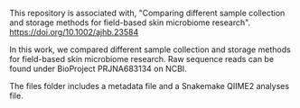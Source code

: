 This repository is associated with, "Comparing different sample collection and storage methods for field-based skin microbiome research". 
https://doi.org/10.1002/ajhb.23584

In this work, we compared different sample collection and storage methods for field-based skin microbiome research. Raw sequence reads can be found under BioProject PRJNA683134 on NCBI. 

The files folder includes a metadata file and a Snakemake QIIME2 analyses file. 
